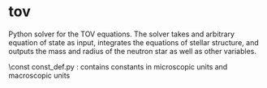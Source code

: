 tov
===

Python solver for the TOV equations. The solver takes and arbitrary equation of state as input, integrates the
equations of stellar structure, and outputs the mass and radius of the neutron star as well as other variables. 

\const 
const_def.py : contains constants in microscopic units and macroscopic units

